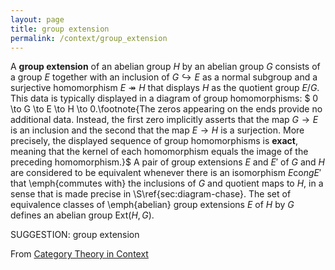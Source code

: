 ```yaml
---
layout: page
title: group extension
permalink: /context/group_extension
---
```

A **group extension** of an abelian group $H$ by an abelian group $G$ consists of a group $E$ together with an inclusion of $G \hookrightarrow E$ as a normal subgroup and a surjective homomorphism $E \twoheadrightarrow H$ that displays $H$ as the quotient group $E/G$. This data is typically displayed in a diagram of group homomorphisms:
$ 0 \to G \to E \to H \to 0.\footnote{The zeros appearing on the ends provide no additional data. Instead, the first zero implicitly asserts that the map $G \to E$ is an inclusion and the second that the map $E \to H$ is a surjection. More precisely, the displayed sequence of group homomorphisms is **exact**, meaning that the kernel of each homomorphism equals the image of the preceding homomorphism.}$
A pair of group extensions $E$ and $E'$ of $G$ and $H$ are considered to be equivalent whenever there is an isomorphism $E \mathrm{co}ng E'$ that \emph{commutes with} the inclusions of $G$ and quotient maps to $H$, in a sense that is made precise in \S\ref{sec:diagram-chase}. The set of equivalence classes of \emph{abelian} group extensions $E$ of $H$ by $G$ defines an abelian group $\mathrm{Ext}(H,G)$.

SUGGESTION: group extension

From [Category Theory in Context](https://mathgloss.github.io/MathGloss/context.html)